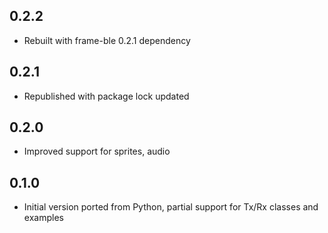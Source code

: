 ## 0.2.2

* Rebuilt with frame-ble 0.2.1 dependency

## 0.2.1

* Republished with package lock updated

## 0.2.0

* Improved support for sprites, audio

## 0.1.0

* Initial version ported from Python, partial support for Tx/Rx classes and examples
